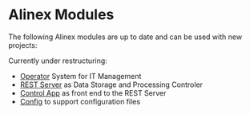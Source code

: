 # Alinex Modules

The following Alinex modules are up to date and can be used with new projects:

Currently under restructuring:
- [Operator](https://alinex.gitbooks.io/operator/) System for IT Management
- [REST Server](https://alinex.gitbooks.io/rest/) as Data Storage and Processing Controler
- [Control App](https://alinex.gitbooks.io/control/) as front end to the REST Server
- [Config](https://alinex.gitbooks.io/config/) to support configuration files
